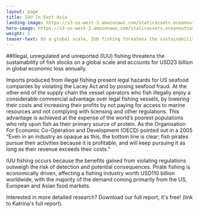 ```yaml
---
layout: page 
title: IUU In East Asia
landing-image: https://s3-us-west-2.amazonaws.com/staticassets.oceanoutcomes.org/rollover+images/lets-talk-fish-hover.jpg
hero-image: https://s3-us-west-2.amazonaws.com/staticassets.oceanoutcomes.org/hero+photos/letstalkfishhero.jpg
weight: 1
teaser-text: On a global scale, IUU fishing threatens the sustainability of fish stocks and ecosystems and accounts for USD23 billion in global economic loss annually. Currently, one in four fish is caught and traded illegally. Major seafood importers and retailers in key markets such are liable for the business risks of importing poached wildlife products but can not easily see where the risks occur or pathways to avoid them. 
---
```

##Illegal, unregulated and unreported (IUU) fishing threatens the sustainability of fish stocks on a global scale and accounts for USD23 billion in global economic loss annually. 

Imports produced from illegal fishing present legal hazards for US seafood companies by violating the Lacey Act and by posing seafood fraud.  At the other end of the supply chain the vessel operators who fish illegally enjoy a considerable commercial advantage over legal fishing vessels, by lowering their costs and increasing their profits by not paying for access to marine resources and not complying with licensing and other regulations.  This advantage is achieved at the expense of the world’s poorest populations who rely upon fish as their primary source of protein.  As the Organisation For Economic Co-Operation and Development (OECD) pointed out in a 2005 “Even in an industry as opaque as this, the bottom line is clear; fish pirates pursue their activities because it is profitable, and will keep pursuing it as long as their revenue exceeds their costs.”

IUU fishing occurs because the benefits gained from violating regulations outweigh the risk of detection and potential consequences.  Pirate fishing is economically driven, affecting a fishing industry worth USD110 billion worldwide, with the majority of the demand coming primarily from the US, European and Asian food markets.

Interested in more detailed research? Download our full report, it's free! (link to Katrina's full report). 
